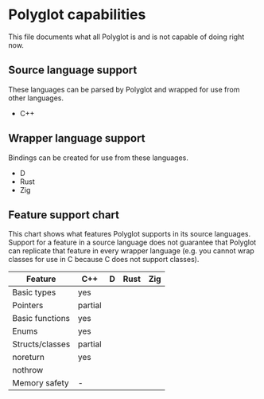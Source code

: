 # Polyglot capabilities

This file documents what all Polyglot is and is not capable of doing right now.

## Source language support

These languages can be parsed by Polyglot and wrapped for use from other languages.

- C++

## Wrapper language support

Bindings can be created for use from these languages.

- D
- Rust
- Zig

## Feature support chart

This chart shows what features Polyglot supports in its source languages. Support for a feature in a source language does not guarantee that Polyglot can replicate that feature in every wrapper  language (e.g. you cannot wrap classes for use in C because C does not support classes).

|Feature            |C++        |D      |Rust   |Zig    |
|-------------------|-----------|-------|-------|-------|
|Basic types        |yes        |       |       |       |
|Pointers           |partial    |       |       |       |
|Basic functions    |yes        |       |       |       |
|Enums              |yes        |       |       |       |
|Structs/classes    |partial    |       |       |       |
|noreturn           |yes        |       |       |       |
|nothrow            |           |       |       |       |
|Memory safety      | -         |       |       |       |